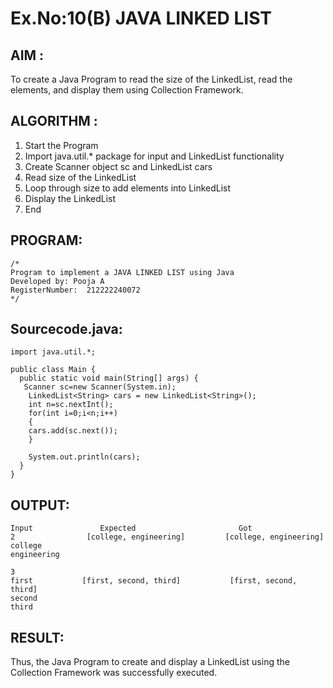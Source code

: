# Ex.No:10(B) JAVA LINKED LIST

## AIM :
 To create a Java Program to read the size of the LinkedList, read the elements, and display them using Collection Framework.

## ALGORITHM :
1. Start the Program  
2. Import java.util.* package for input and LinkedList functionality  
3. Create Scanner object sc and LinkedList<String> cars  
4. Read size of the LinkedList  
5. Loop through size to add elements into LinkedList  
6. Display the LinkedList  
7. End

## PROGRAM:
 ```
/*
Program to implement a JAVA LINKED LIST using Java
Developed by: Pooja A
RegisterNumber:  212222240072
*/
```

## Sourcecode.java:
```
import java.util.*;

public class Main {
  public static void main(String[] args) {
   Scanner sc=new Scanner(System.in);
    LinkedList<String> cars = new LinkedList<String>();
    int n=sc.nextInt();
    for(int i=0;i<n;i++)
    {
    cars.add(sc.next());
    }
    
    System.out.println(cars);
  }
}
```


## OUTPUT:

```
Input           	Expected                       Got
2                [college, engineering]         [college, engineering]
college
engineering

3
first           [first, second, third]           [first, second, third]
second
third
```



## RESULT:
Thus, the Java Program to create and display a LinkedList using the Collection Framework was successfully executed.
